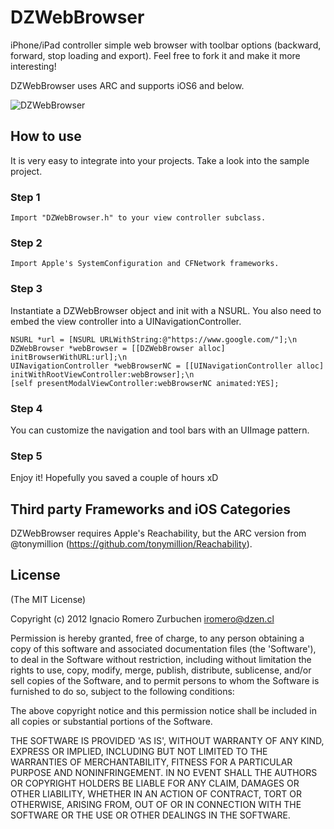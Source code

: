 # DZWebBrowser

iPhone/iPad controller simple web browser with toolbar options (backward, forward, stop loading and export).
Feel free to fork it and make it more interesting!

DZWebBrowser uses ARC and supports iOS6 and below.

![DZWebBrowser](http://www.dzen.cl/github/DZWebBrowser.png)

## How to use
It is very easy to integrate into your projects.
Take a look into the sample project.

### Step 1
```
Import "DZWebBrowser.h" to your view controller subclass.
```

### Step 2
```
Import Apple's SystemConfiguration and CFNetwork frameworks.
```

### Step 3
Instantiate a DZWebBrowser object and init with a NSURL.
You also need to embed the view controller into a UINavigationController.
```
NSURL *url = [NSURL URLWithString:@"https://www.google.com/"];\n
DZWebBrowser *webBrowser = [[DZWebBrowser alloc] initBrowserWithURL:url];\n
UINavigationController *webBrowserNC = [[UINavigationController alloc] initWithRootViewController:webBrowser];\n
[self presentModalViewController:webBrowserNC animated:YES];
```

### Step 4
You can customize the navigation and tool bars with an UIImage pattern.

### Step 5
Enjoy it! Hopefully you saved a couple of hours xD

## Third party Frameworks and iOS Categories

DZWebBrowser requires Apple's Reachability, but the ARC version from @tonymillion (https://github.com/tonymillion/Reachability).

## License
(The MIT License)

Copyright (c) 2012 Ignacio Romero Zurbuchen <iromero@dzen.cl>

Permission is hereby granted, free of charge, to any person obtaining a copy of this software and associated documentation files (the 'Software'), to deal in the Software without restriction, including without limitation the rights to use, copy, modify, merge, publish, distribute, sublicense, and/or sell copies of the Software, and to permit persons to whom the Software is furnished to do so, subject to the following conditions:

The above copyright notice and this permission notice shall be included in all copies or substantial portions of the Software.

THE SOFTWARE IS PROVIDED 'AS IS', WITHOUT WARRANTY OF ANY KIND, EXPRESS OR IMPLIED, INCLUDING BUT NOT LIMITED TO THE WARRANTIES OF MERCHANTABILITY, FITNESS FOR A PARTICULAR PURPOSE AND NONINFRINGEMENT. IN NO EVENT SHALL THE AUTHORS OR COPYRIGHT HOLDERS BE LIABLE FOR ANY CLAIM, DAMAGES OR OTHER LIABILITY, WHETHER IN AN ACTION OF CONTRACT, TORT OR OTHERWISE, ARISING FROM, OUT OF OR IN CONNECTION WITH THE SOFTWARE OR THE USE OR OTHER DEALINGS IN THE SOFTWARE.